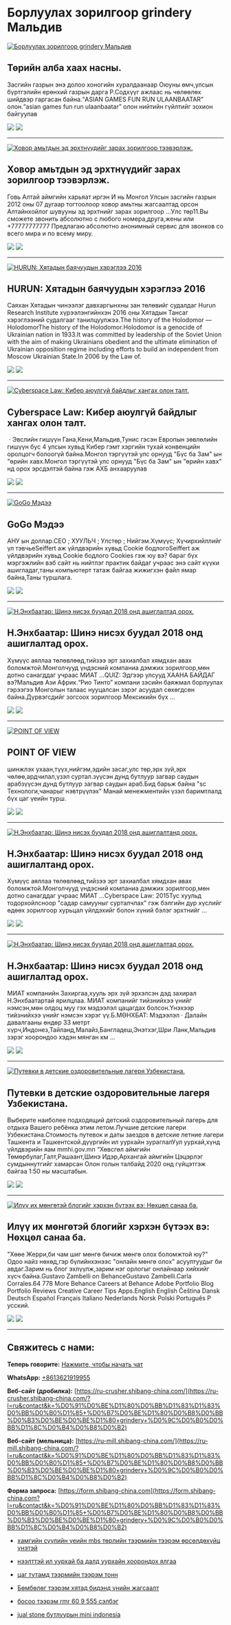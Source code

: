 # Борлуулах зорилгоор grindery Мальдив

<a href="https://swt.shibang-china.com/?l=ru&img&k=%D0%91%D0%BE%D1%80%D0%BB%D1%83%D1%83%D0%BB%D0%B0%D1%85+%D0%B7%D0%BE%D1%80%D0%B8%D0%BB%D0%B3%D0%BE%D0%BE%D1%80+grindery+%D0%9C%D0%B0%D0%BB%D1%8C%D0%B4%D0%B8%D0%B2" target="_blank">![Борлуулах зорилгоор grindery Мальдив](http://static.shibang-china.com/all-800x300/1471.jpg)</a>

## Төрийн алба хаах насны.
Засгийн газрын энэ долоо хоногийн хуралдаанаар Оюуны өмч,улсын бүртгэлийн ерөнхий газрын дарга Р.Содхүүг ажлаас нь чөлөөлөх шийдвэр гаргасан байна.“ASIAN GAMES FUN RUN ULAANBAATAR” олон.“asian games fun run ulaanbaatar” олон нийтийн гүйлтийг зохион байгуулав


<a href="https://whatsapp.shibangsoft.com/WhatsApp.php" target="_blank" title="WhatsApp">![](http://static.shibang-china.com/icon/whatsapp.png)</a> <a href="https://swt.shibang-china.com/?l=ru&icon&k=%D0%91%D0%BE%D1%80%D0%BB%D1%83%D1%83%D0%BB%D0%B0%D1%85+%D0%B7%D0%BE%D1%80%D0%B8%D0%BB%D0%B3%D0%BE%D0%BE%D1%80+grindery+%D0%9C%D0%B0%D0%BB%D1%8C%D0%B4%D0%B8%D0%B2" target="_blank">![](http://static.shibang-china.com/icon/chat-ru.png)</a>

---

<a href="https://swt.shibang-china.com/?l=ru&img&k=%D0%91%D0%BE%D1%80%D0%BB%D1%83%D1%83%D0%BB%D0%B0%D1%85+%D0%B7%D0%BE%D1%80%D0%B8%D0%BB%D0%B3%D0%BE%D0%BE%D1%80+grindery+%D0%9C%D0%B0%D0%BB%D1%8C%D0%B4%D0%B8%D0%B2" target="_blank">![Ховор амьтдын эд эрхтнүүдийг зарах зорилгоор тээвэрлэж.](http://static.shibang-china.com/all-800x300/1435.jpg)</a>

## Ховор амьтдын эд эрхтнүүдийг зарах зорилгоор тээвэрлэж.
Говь Алтай аймгийн харьяат иргэн И нь Монгол Улсын засгийн газрын 2012 оны 07 дугаар тогтоолоор ховор амьтны жагсаалтад орсон Алтайнхойлог шувууны эд эрхтнийг зарах зорилгоор …Улс төр11.Вы сможете звонить абсолютно с любого номера,друга,жены или +77777777777 Предлагаю абсолютно анонимный сервис для звонков со всего мира и по всему миру.


<a href="https://whatsapp.shibangsoft.com/WhatsApp.php" target="_blank" title="WhatsApp">![](http://static.shibang-china.com/icon/whatsapp.png)</a> <a href="https://swt.shibang-china.com/?l=ru&icon&k=%D0%91%D0%BE%D1%80%D0%BB%D1%83%D1%83%D0%BB%D0%B0%D1%85+%D0%B7%D0%BE%D1%80%D0%B8%D0%BB%D0%B3%D0%BE%D0%BE%D1%80+grindery+%D0%9C%D0%B0%D0%BB%D1%8C%D0%B4%D0%B8%D0%B2" target="_blank">![](http://static.shibang-china.com/icon/chat-ru.png)</a>

---

<a href="https://swt.shibang-china.com/?l=ru&img&k=%D0%91%D0%BE%D1%80%D0%BB%D1%83%D1%83%D0%BB%D0%B0%D1%85+%D0%B7%D0%BE%D1%80%D0%B8%D0%BB%D0%B3%D0%BE%D0%BE%D1%80+grindery+%D0%9C%D0%B0%D0%BB%D1%8C%D0%B4%D0%B8%D0%B2" target="_blank">![HURUN: Хятадын баячуудын хэрэглээ 2016](http://static.shibang-china.com/all-800x300/632.jpg)</a>

## HURUN: Хятадын баячуудын хэрэглээ 2016
Саяхан Хятадын чинээлэг давхаргынхны зан төлөвийг судалдаг Hurun Research Institute хүрээлэнгийнхэн 2016 оны Хятадын Тансаг хэрэглээний судалгааг танилцуулжээ.The history of the Holodomor — HolodomorThe history of the Holodomor.Holodomor is а genocide of Ukrainian nation in 1933.It was committed by leadership of the Soviet Union with the aim of making Ukrainians obedient and the ultimate elimination of Ukrainian opposition regime including efforts to build an independent from Moscow Ukrainian State.In 2006 by the Law of.


<a href="https://whatsapp.shibangsoft.com/WhatsApp.php" target="_blank" title="WhatsApp">![](http://static.shibang-china.com/icon/whatsapp.png)</a> <a href="https://swt.shibang-china.com/?l=ru&icon&k=%D0%91%D0%BE%D1%80%D0%BB%D1%83%D1%83%D0%BB%D0%B0%D1%85+%D0%B7%D0%BE%D1%80%D0%B8%D0%BB%D0%B3%D0%BE%D0%BE%D1%80+grindery+%D0%9C%D0%B0%D0%BB%D1%8C%D0%B4%D0%B8%D0%B2" target="_blank">![](http://static.shibang-china.com/icon/chat-ru.png)</a>

---

<a href="https://swt.shibang-china.com/?l=ru&img&k=%D0%91%D0%BE%D1%80%D0%BB%D1%83%D1%83%D0%BB%D0%B0%D1%85+%D0%B7%D0%BE%D1%80%D0%B8%D0%BB%D0%B3%D0%BE%D0%BE%D1%80+grindery+%D0%9C%D0%B0%D0%BB%D1%8C%D0%B4%D0%B8%D0%B2" target="_blank">![Cyberspace Law: Кибер аюулгүй байдлыг хангах олон талт.](http://static.shibang-china.com/all-800x300/1395.jpg)</a>

## Cyberspace Law: Кибер аюулгүй байдлыг хангах олон талт.
&nbsp;&#0183;&#32;Эвслийн гишүүн Гана,Кени,Мальдив,Тунис гэсэн Европын зөвлөлийн гишүүн бус 4 улсын хувьд Кибер гэмт хэргийн тухай конвенцийн оролцогч болоогүй байна.Монгол тэргүүтэй улс орнууд &quot;Бүс ба Зам&quot; ын &quot;өрийн хавх.Монгол тэргүүтэй улс орнууд &quot;Бүс ба Зам&quot; ын &quot;өрийн хавх&quot; нд орох эрсдэлтэй байна гэж АХБ анхааруулав


<a href="https://whatsapp.shibangsoft.com/WhatsApp.php" target="_blank" title="WhatsApp">![](http://static.shibang-china.com/icon/whatsapp.png)</a> <a href="https://swt.shibang-china.com/?l=ru&icon&k=%D0%91%D0%BE%D1%80%D0%BB%D1%83%D1%83%D0%BB%D0%B0%D1%85+%D0%B7%D0%BE%D1%80%D0%B8%D0%BB%D0%B3%D0%BE%D0%BE%D1%80+grindery+%D0%9C%D0%B0%D0%BB%D1%8C%D0%B4%D0%B8%D0%B2" target="_blank">![](http://static.shibang-china.com/icon/chat-ru.png)</a>

---

<a href="https://swt.shibang-china.com/?l=ru&img&k=%D0%91%D0%BE%D1%80%D0%BB%D1%83%D1%83%D0%BB%D0%B0%D1%85+%D0%B7%D0%BE%D1%80%D0%B8%D0%BB%D0%B3%D0%BE%D0%BE%D1%80+grindery+%D0%9C%D0%B0%D0%BB%D1%8C%D0%B4%D0%B8%D0%B2" target="_blank">![GoGo Мэдээ](http://static.shibang-china.com/all-800x300/587.jpg)</a>

## GoGo Мэдээ
АНУ ын доллар.СЕО ; ХУУЛЬЧ ; Улстөр ; Нийгэм.Хүмүүс; Хүчирхийллийг үл тэвчьеSeiffert аж үйлдвэрийн хувьд Cookie бодлогоSeiffert аж үйлдвэрийн хувьд Cookie бодлого Cookies гэж юу вэ? бараг бүх мэргэжлийн вэб сайт нь нийтлэг практик байдаг учраас энэ сайт күүки ашигладаг,таны компьютерт татаж байгаа жижигхэн файл ямар байна,Таны туршлага.


<a href="https://whatsapp.shibangsoft.com/WhatsApp.php" target="_blank" title="WhatsApp">![](http://static.shibang-china.com/icon/whatsapp.png)</a> <a href="https://swt.shibang-china.com/?l=ru&icon&k=%D0%91%D0%BE%D1%80%D0%BB%D1%83%D1%83%D0%BB%D0%B0%D1%85+%D0%B7%D0%BE%D1%80%D0%B8%D0%BB%D0%B3%D0%BE%D0%BE%D1%80+grindery+%D0%9C%D0%B0%D0%BB%D1%8C%D0%B4%D0%B8%D0%B2" target="_blank">![](http://static.shibang-china.com/icon/chat-ru.png)</a>

---

<a href="https://swt.shibang-china.com/?l=ru&img&k=%D0%91%D0%BE%D1%80%D0%BB%D1%83%D1%83%D0%BB%D0%B0%D1%85+%D0%B7%D0%BE%D1%80%D0%B8%D0%BB%D0%B3%D0%BE%D0%BE%D1%80+grindery+%D0%9C%D0%B0%D0%BB%D1%8C%D0%B4%D0%B8%D0%B2" target="_blank">![Н.Энхбаатар: Шинэ нисэх буудал 2018 онд ашиглалтад орох.](http://static.shibang-china.com/all-800x300/1098.jpg)</a>

## Н.Энхбаатар: Шинэ нисэх буудал 2018 онд ашиглалтад орох.
Хүмүүс аяллаа төлөвлөөд,тийзээ эрт захиалбал хямдхан авах боломжтой.Монголчууд үндэсний компаниа дэмжих зорилгоор,мөн дотно санагддаг учраас МИАТ …QUIZ: Эдгээр улсууд ХААНА БАЙДАГ вэ?Мальдив Ази Африк.“Рио Тинто” компани зэсийн баяжмал борлуулах гэрээгээ Монголын талаас нууцалсан зэрэг асуудал сөхөгдсөн байна.Дүрвэгсдийг зогсоох зорилгоор Мексикийн бүх …


<a href="https://whatsapp.shibangsoft.com/WhatsApp.php" target="_blank" title="WhatsApp">![](http://static.shibang-china.com/icon/whatsapp.png)</a> <a href="https://swt.shibang-china.com/?l=ru&icon&k=%D0%91%D0%BE%D1%80%D0%BB%D1%83%D1%83%D0%BB%D0%B0%D1%85+%D0%B7%D0%BE%D1%80%D0%B8%D0%BB%D0%B3%D0%BE%D0%BE%D1%80+grindery+%D0%9C%D0%B0%D0%BB%D1%8C%D0%B4%D0%B8%D0%B2" target="_blank">![](http://static.shibang-china.com/icon/chat-ru.png)</a>

---

<a href="https://swt.shibang-china.com/?l=ru&img&k=%D0%91%D0%BE%D1%80%D0%BB%D1%83%D1%83%D0%BB%D0%B0%D1%85+%D0%B7%D0%BE%D1%80%D0%B8%D0%BB%D0%B3%D0%BE%D0%BE%D1%80+grindery+%D0%9C%D0%B0%D0%BB%D1%8C%D0%B4%D0%B8%D0%B2" target="_blank">![POINT OF VIEW](http://static.shibang-china.com/all-800x300/394.jpg)</a>

## POINT OF VIEW
шинжлэх ухаан,түүх,нийгэм,эдийн засаг,улс төр,эрх зүй,эрх чөлөө,ардчилал,үзэл суртал.зүүсэн дунд бутлуур загвар саудын арабзүүсэн дунд бутлуур загвар саудын араб.Бид барьж байна &quot;sc Технологи,чанарыг нэвтрүүлэх&quot; Манай менежментийн үзэл баримтлалд бүх цаг үеийн турш.


<a href="https://whatsapp.shibangsoft.com/WhatsApp.php" target="_blank" title="WhatsApp">![](http://static.shibang-china.com/icon/whatsapp.png)</a> <a href="https://swt.shibang-china.com/?l=ru&icon&k=%D0%91%D0%BE%D1%80%D0%BB%D1%83%D1%83%D0%BB%D0%B0%D1%85+%D0%B7%D0%BE%D1%80%D0%B8%D0%BB%D0%B3%D0%BE%D0%BE%D1%80+grindery+%D0%9C%D0%B0%D0%BB%D1%8C%D0%B4%D0%B8%D0%B2" target="_blank">![](http://static.shibang-china.com/icon/chat-ru.png)</a>

---

<a href="https://swt.shibang-china.com/?l=ru&img&k=%D0%91%D0%BE%D1%80%D0%BB%D1%83%D1%83%D0%BB%D0%B0%D1%85+%D0%B7%D0%BE%D1%80%D0%B8%D0%BB%D0%B3%D0%BE%D0%BE%D1%80+grindery+%D0%9C%D0%B0%D0%BB%D1%8C%D0%B4%D0%B8%D0%B2" target="_blank">![Н.Энхбаатар: Шинэ нисэх буудал 2018 онд ашиглалтанд орох.](http://static.shibang-china.com/all-800x300/1248.jpg)</a>

## Н.Энхбаатар: Шинэ нисэх буудал 2018 онд ашиглалтанд орох.
Хүмүүс аяллаа төлөвлөөд,тийзээ эрт захиалбал хямдхан авах боломжтой.Монголчууд үндэсний компаниа дэмжих зорилгоор,мөн дотно санагддаг учраас МИАТ …Cyberspace Law: 2015Тус хуульд тодорхойлсноор &quot;садар самууныг сурталчлах&quot; гэж бэлгийн дур хүслийг өдөөх зорилгоор хурьцал үйлдэхийг болон хүний бэлэг эрхтнийг …


<a href="https://whatsapp.shibangsoft.com/WhatsApp.php" target="_blank" title="WhatsApp">![](http://static.shibang-china.com/icon/whatsapp.png)</a> <a href="https://swt.shibang-china.com/?l=ru&icon&k=%D0%91%D0%BE%D1%80%D0%BB%D1%83%D1%83%D0%BB%D0%B0%D1%85+%D0%B7%D0%BE%D1%80%D0%B8%D0%BB%D0%B3%D0%BE%D0%BE%D1%80+grindery+%D0%9C%D0%B0%D0%BB%D1%8C%D0%B4%D0%B8%D0%B2" target="_blank">![](http://static.shibang-china.com/icon/chat-ru.png)</a>

---

<a href="https://swt.shibang-china.com/?l=ru&img&k=%D0%91%D0%BE%D1%80%D0%BB%D1%83%D1%83%D0%BB%D0%B0%D1%85+%D0%B7%D0%BE%D1%80%D0%B8%D0%BB%D0%B3%D0%BE%D0%BE%D1%80+grindery+%D0%9C%D0%B0%D0%BB%D1%8C%D0%B4%D0%B8%D0%B2" target="_blank">![Н.Энхбаатар: Шинэ нисэх буудал 2018 онд ашиглалтад орох.](http://static.shibang-china.com/all-800x300/1092.jpg)</a>

## Н.Энхбаатар: Шинэ нисэх буудал 2018 онд ашиглалтад орох.
МИАТ компанийн Захиргаа,хууль эрх зүй эрхэлсэн дэд захирал Н.Энхбаатартай ярилцлаа. МИАТ компанийг тийзнийхээ үнийг нэмсэн,мөн олдоц муу гэх мэдээлэл цацагдах болсон.Үнэхээр тийзнийхээ үнийг нэмсэн хэрэг үү.Б.МӨНХБАТ: Мэдээлэл&nbsp;&#0183;&#32;Далайн давалгааны өндөр 33 метрт хүрч,Индонез,Тайланд,Малайз,Бангладеш,Энэтхэг,Шри Ланк,Мальдив зэрэг хоорондоо хэдэн мянган км …


<a href="https://whatsapp.shibangsoft.com/WhatsApp.php" target="_blank" title="WhatsApp">![](http://static.shibang-china.com/icon/whatsapp.png)</a> <a href="https://swt.shibang-china.com/?l=ru&icon&k=%D0%91%D0%BE%D1%80%D0%BB%D1%83%D1%83%D0%BB%D0%B0%D1%85+%D0%B7%D0%BE%D1%80%D0%B8%D0%BB%D0%B3%D0%BE%D0%BE%D1%80+grindery+%D0%9C%D0%B0%D0%BB%D1%8C%D0%B4%D0%B8%D0%B2" target="_blank">![](http://static.shibang-china.com/icon/chat-ru.png)</a>

---

<a href="https://swt.shibang-china.com/?l=ru&img&k=%D0%91%D0%BE%D1%80%D0%BB%D1%83%D1%83%D0%BB%D0%B0%D1%85+%D0%B7%D0%BE%D1%80%D0%B8%D0%BB%D0%B3%D0%BE%D0%BE%D1%80+grindery+%D0%9C%D0%B0%D0%BB%D1%8C%D0%B4%D0%B8%D0%B2" target="_blank">![Путевки в детские оздоровительные лагеря Узбекистана.](http://static.shibang-china.com/all-800x300/1204.jpg)</a>

## Путевки в детские оздоровительные лагеря Узбекистана.
Выберите наиболее подходящий детский оздоровительный лагерь для отдыха Вашего ребёнка этим летом.Лучшие детские лагери Узбекистана.Стоимость путевок и даты заездов в детские летние лагери Ташкента и Ташкентской.дүүргийн ил уурхайн зураглалУул уурхай,хүнд үйлдвэрийн яам mmhi.gov.mn “Хөвсгөл аймгийн Төмөрбулаг,Галт,Рашаант,Шинэ Идэр,Архангай аймгийн Цэцэрлэг сумдыннутгийг хамарсан Олон голын талбайд 2020 онд гүйцэтгэж байгаа 1:50 ны масштабын.


<a href="https://whatsapp.shibangsoft.com/WhatsApp.php" target="_blank" title="WhatsApp">![](http://static.shibang-china.com/icon/whatsapp.png)</a> <a href="https://swt.shibang-china.com/?l=ru&icon&k=%D0%91%D0%BE%D1%80%D0%BB%D1%83%D1%83%D0%BB%D0%B0%D1%85+%D0%B7%D0%BE%D1%80%D0%B8%D0%BB%D0%B3%D0%BE%D0%BE%D1%80+grindery+%D0%9C%D0%B0%D0%BB%D1%8C%D0%B4%D0%B8%D0%B2" target="_blank">![](http://static.shibang-china.com/icon/chat-ru.png)</a>

---

<a href="https://swt.shibang-china.com/?l=ru&img&k=%D0%91%D0%BE%D1%80%D0%BB%D1%83%D1%83%D0%BB%D0%B0%D1%85+%D0%B7%D0%BE%D1%80%D0%B8%D0%BB%D0%B3%D0%BE%D0%BE%D1%80+grindery+%D0%9C%D0%B0%D0%BB%D1%8C%D0%B4%D0%B8%D0%B2" target="_blank">![Илүү их мөнгөтэй блогийг хэрхэн бүтээх вэ: Нөхцөл санаа ба.](http://static.shibang-china.com/all-800x300/767.jpg)</a>

## Илүү их мөнгөтэй блогийг хэрхэн бүтээх вэ: Нөхцөл санаа ба.
&quot;Хөөе Жерри,би чам шиг мөнгө бичиж мөнгө олох боломжтой юу?&quot; Одоо найз нөхөд,гэр бүлийнхэнээс &quot;онлайн мөнгө олох&quot; асуултуудыг би авдаг.Зарим нь блог эхлүүлж,зарим нэг орлогыг онлайнаар хийхийг хүсч байна.Gustavo Zambelli on BehanceGustavo Zambelli.Carla Corrales.64 778 More Behance Careers at Behance Adobe Portfolio Blog Portfolio Reviews Creative Career Tips Apps.English English Čeština Dansk Deutsch Espa&#241;ol Fran&#231;ais Italiano Nederlands Norsk Polski Portugu&#234;s P усский.


<a href="https://whatsapp.shibangsoft.com/WhatsApp.php" target="_blank" title="WhatsApp">![](http://static.shibang-china.com/icon/whatsapp.png)</a> <a href="https://swt.shibang-china.com/?l=ru&icon&k=%D0%91%D0%BE%D1%80%D0%BB%D1%83%D1%83%D0%BB%D0%B0%D1%85+%D0%B7%D0%BE%D1%80%D0%B8%D0%BB%D0%B3%D0%BE%D0%BE%D1%80+grindery+%D0%9C%D0%B0%D0%BB%D1%8C%D0%B4%D0%B8%D0%B2" target="_blank">![](http://static.shibang-china.com/icon/chat-ru.png)</a>

---
## Свяжитесь с нами:

**Теперь говорите:** [Нажмите, чтобы начать чат](https://swt.shibang-china.com?l=ru&contact&k=%D0%91%D0%BE%D1%80%D0%BB%D1%83%D1%83%D0%BB%D0%B0%D1%85+%D0%B7%D0%BE%D1%80%D0%B8%D0%BB%D0%B3%D0%BE%D0%BE%D1%80+grindery+%D0%9C%D0%B0%D0%BB%D1%8C%D0%B4%D0%B8%D0%B2)

**WhatsApp:**  [+8613621919955](https://whatsapp.shibangsoft.com/WhatsApp.php)

**Веб-сайт (дробилка):** [https://ru-crusher.shibang-china.com/](https://ru-crusher.shibang-china.com/?l=ru&contact&k=%D0%91%D0%BE%D1%80%D0%BB%D1%83%D1%83%D0%BB%D0%B0%D1%85+%D0%B7%D0%BE%D1%80%D0%B8%D0%BB%D0%B3%D0%BE%D0%BE%D1%80+grindery+%D0%9C%D0%B0%D0%BB%D1%8C%D0%B4%D0%B8%D0%B2)

**Веб-сайт (мельница):** [https://ru-mill.shibang-china.com/](https://ru-mill.shibang-china.com/?l=ru&contact&k=%D0%91%D0%BE%D1%80%D0%BB%D1%83%D1%83%D0%BB%D0%B0%D1%85+%D0%B7%D0%BE%D1%80%D0%B8%D0%BB%D0%B3%D0%BE%D0%BE%D1%80+grindery+%D0%9C%D0%B0%D0%BB%D1%8C%D0%B4%D0%B8%D0%B2)

**Форма запроса:** [https://form.shibang-china.com](https://form.shibang-china.com?l=ru&contact&k=%D0%91%D0%BE%D1%80%D0%BB%D1%83%D1%83%D0%BB%D0%B0%D1%85+%D0%B7%D0%BE%D1%80%D0%B8%D0%BB%D0%B3%D0%BE%D0%BE%D1%80+grindery+%D0%9C%D0%B0%D0%BB%D1%8C%D0%B4%D0%B8%D0%B2)

* [хамгийн сүүлийн үеийн mbs төрлийн тээрмийн тээрэм өрсөлдөхүйц үнэтэй](../129/%D1%85%D0%B0%D0%BC%D0%B3%D0%B8%D0%B9%D0%BD%20%D1%81%D2%AF%D2%AF%D0%BB%D0%B8%D0%B9%D0%BD%20%D2%AF%D0%B5%D0%B8%D0%B9%D0%BD%20mbs%20%D1%82%D3%A9%D1%80%D0%BB%D0%B8%D0%B9%D0%BD%20%D1%82%D1%8D%D1%8D%D1%80%D0%BC%D0%B8%D0%B9%D0%BD%20%D1%82%D1%8D%D1%8D%D1%80%D1%8D%D0%BC%20%D3%A9%D1%80%D1%81%D3%A9%D0%BB%D0%B4%D3%A9%D1%85%D2%AF%D0%B9%D1%86%20%D2%AF%D0%BD%D1%8D%D1%82%D1%8D%D0%B9.md)

* [нээлттэй ил уурхай ба далд уурхайн хоорондох ялгаа](../129/%D0%BD%D1%8D%D1%8D%D0%BB%D1%82%D1%82%D1%8D%D0%B9%20%D0%B8%D0%BB%20%D1%83%D1%83%D1%80%D1%85%D0%B0%D0%B9%20%D0%B1%D0%B0%20%D0%B4%D0%B0%D0%BB%D0%B4%20%D1%83%D1%83%D1%80%D1%85%D0%B0%D0%B9%D0%BD%20%D1%85%D0%BE%D0%BE%D1%80%D0%BE%D0%BD%D0%B4%D0%BE%D1%85%20%D1%8F%D0%BB%D0%B3%D0%B0%D0%B0.md)

* [цаг тутамд тээрмийн тээрэм тонн](../127/%D1%86%D0%B0%D0%B3%20%D1%82%D1%83%D1%82%D0%B0%D0%BC%D0%B4%20%D1%82%D1%8D%D1%8D%D1%80%D0%BC%D0%B8%D0%B9%D0%BD%20%D1%82%D1%8D%D1%8D%D1%80%D1%8D%D0%BC%20%D1%82%D0%BE%D0%BD%D0%BD.md)

* [Бөмбөлөг тээрэм хятад бидэнд үнийн жагсаалт](../129/%D0%91%D3%A9%D0%BC%D0%B1%D3%A9%D0%BB%D3%A9%D0%B3%20%D1%82%D1%8D%D1%8D%D1%80%D1%8D%D0%BC%20%D1%85%D1%8F%D1%82%D0%B0%D0%B4%20%D0%B1%D0%B8%D0%B4%D1%8D%D0%BD%D0%B4%20%D2%AF%D0%BD%D0%B8%D0%B9%D0%BD%20%D0%B6%D0%B0%D0%B3%D1%81%D0%B0%D0%B0%D0%BB%D1%82.md)

* [босоо тээрэм rmr 60 9 555 сэлбэг](../126/%D0%B1%D0%BE%D1%81%D0%BE%D0%BE%20%D1%82%D1%8D%D1%8D%D1%80%D1%8D%D0%BC%20rmr%2060%209%20555%20%D1%81%D1%8D%D0%BB%D0%B1%D1%8D%D0%B3.md)

* [jual stone бутлуурын mini indonesia](../130/jual%20stone%20%D0%B1%D1%83%D1%82%D0%BB%D1%83%D1%83%D1%80%D1%8B%D0%BD%20mini%20indonesia.md)